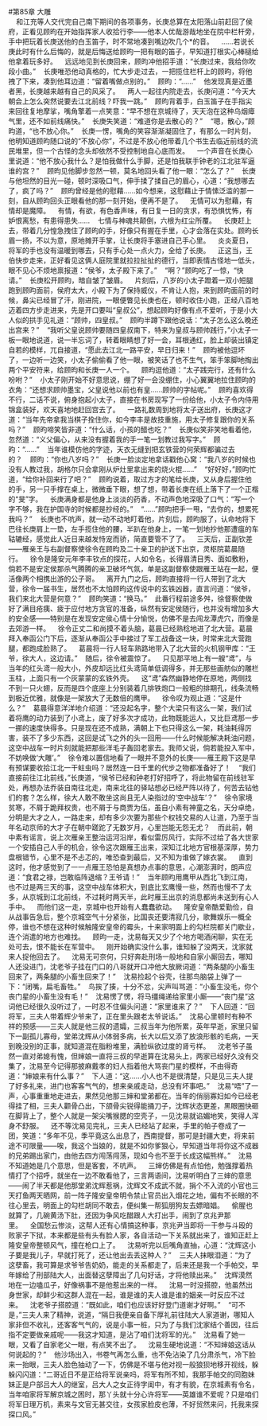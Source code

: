 #第85章 大雕<br />    和江充等人交代完自己南下期间的各项事务，长庚总算在太阳落山前赶回了侯府，正看见顾昀在开始指挥家人收拾行李——他本人优哉游哉地坐在院中栏杆旁，手中把玩着长庚送他的白玉笛子，时不常地凑到嘴边吹几个*的音。    ……若说长庚此时有什么后悔的，就是后悔送给顾昀一把有眼的笛子，早知道打根实心棒槌给他拿着玩多好。    远远地见到长庚回来，顾昀冲他招手道：“长庚过来，我给你吹段小曲。”    长庚唯恐他动真格的，忙大步走过去，一把揽住栏杆上的顾昀，将他拽了下来，凑到他耳边道：“留着嘴做点别的。”    顾昀：“……”    他发现真是近墨者黑，长庚越来越有自己的风采了。    两人一起往内院走去，长庚问道：“今天大朝会上怎么突然说要去江北前线？吓我一跳。”    顾昀背着手，白玉笛子在手指尖来回往复地摩挲，嘴角擎着一点笑意：“早不想在京城待了，天天泡在这种乌烟瘴气里，还不如前线痛快。”    长庚失笑道：“难道你是去散心的？”    “嗯，散心，”顾昀道，“也不放心你。”    长庚一愣，嘴角的笑容渐渐凝固住了，有那么一时片刻，他明知道顾昀随口说的“不放心你”，不过是不放心他带着几个书生去临近前线的流民堆里，但一个古怪的念头却依然不受控制地自心底而发。    一个声音在长庚心里说道：“他不放心我什么？是怕我做什么手脚，还是怕我联手钟老的江北驻军逼谁的宫？”    顾昀见他脚步忽然一顿，莫名地回头看了他一眼：“怎么了？”    长庚与他坦然的目光一碰，顿时深吸口气，伸手揉了揉自己的眉心，心道：“我想哪去了，疯了吗？”    顾昀曾经是他的慰藉……如今想来，这慰藉止于情愫泛滥的那一刻，自从顾昀回头正眼看他的那一刻开始，便再不是了。    无情可以为慰藉，有情却是魔障。    有情，有欲，有色香声味，有日复一日的贪求，有恐惧忧怖，有妒恨离愁，有患得患失……    七情与神魂共颠倒，六根为红尘所覆。    长庚赶上去，带着几分惶急拽住了顾昀的手，好像只有握在手里，心才会落在实处。顾昀长眉一扬，不以为意，原地摊开手掌，让长庚将手塞进自己手心里。    炎炎夏日，将军的手也没有温暖到哪去，只有手心处一点火力，全给了长庚。    正这当，王伯快步走来，正好看见这俩人庭院里就拉拉扯扯的德行，当即表情古怪地一低头，眼不见心不烦地禀报道：“侯爷，太子殿下来了。”    “啊？”顾昀吃了一惊，“快请。”    长庚松开顾昀，暗自皱了皱眉。    片刻后，八岁的小太子蹬着一双小短腿跑到顾昀面前，侯府太大，小殿下为了保持威仪，不肯让人抱，来到顾昀面前的时候，鼻尖已经冒了汗，刚进院，一眼便瞥见长庚也在，顿时收住小跑，正经八百地迈着四方步走进来，先是开口要叫“皇叔公”，想起顾昀好像有点不爱听，于是小大人似的拱手见礼道：“顾帅，四皇叔。”    顾昀半蹲下跟他说话：“太子怎么这么晚还出宫来？”    “我听父皇说顾帅要随四皇叔南下，特来为皇叔与顾帅践行，”小太子一板一眼地说道，说一半忘词了，转着眼睛想了好一会，耳根通红，脸上却装出镇定自若的模样，兀自接道，“愿此去江北一路平安，早日归来！”    顾昀被他逗坏了，一边听一边笑，小太子偷偷看了他一眼，被笑话了也不生气，笨手笨脚地掏出两个平安符来，给顾昀和长庚一人一个。    顾昀逗他道：“太子践完行，还有什么吩咐？”    小太子刚开始不好意思说，绷了好一会没绷住，小心翼翼地拉住顾昀的衣角：“还想求顾帅墨宝，父皇说他以前也有皇……顾帅的字帖呢。”    顾昀喜欢得不行，二话不说，俯身抱起小太子，直接在书房现写了一份给他，小太子令内侍用锦盒装好，欢天喜地地赶回宫去了。    一路礼数周到地将太子送出府，长庚这才道：“当年先帝拿我当棋子拴住你，如今李丰是故技重施，用太子修复跟你的关系吗？”    顾昀啼笑皆非道：“什么话，小孩的醋也吃？”    长庚似笑非笑地看着他，忽然道：“义父偏心，从来没有握着我的手一笔一划教过我写字。”    顾昀：“……”    当年谁模仿他的字迹，天衣无缝到把玄铁营的何荣辉都骗过去的？    顾昀：“你也八岁吗？”    长庚一脸淡定地拿话戳他心窝：“我八岁的时候也没有人教过我，胡格尔只会拿刚从炉灶里拿出来的烧火棍……”    “好好好，”顾昀忙道，“给你补回来行了吧？”    顾昀说着，取过方才的笔给长庚，又从身后握住他的手，另一只手撑在桌上，微微垂下眼，想了想，带着长庚在纸上落下了一个正楷的“旻”字。    长庚满身都是他身上淡淡的药香，不动声色地深吸了口气：“写一个字不够，我在护国寺的时候都是抄经的。”    “……”顾昀把手一甩，“去你的，想累死我吗？”    长庚也不吭声，就一动不动地盯着他，片刻后，顾昀服了，认命地将下巴往长庚肩上一垫，左手揽住他的腰，半趴在他身上，一笔一划地抄他那遭瘟的车轱辘经，感觉此人近日来越发恃宠而骄，简直要管不了了。    三天后，正副钦差——雁亲王与右副督察使徐令在顾昀及二十亲卫的护送下出京，灵枢院葛晨随行。    徐令是隆安元年李丰钦点的探花，人如令名，长得眉清目秀、面如敷粉，倘若不是安定侯那杀气腾腾的亲卫破坏气氛，单是这副督察使跟雁王站在一起，便活像两个相携出游的公子哥。    离开九门之后，顾昀直接将一行人带到了北大营，徐令一届书生，居然也不太怕顾昀这传说中的玄铁凶器，直言问道：“侯爷，我们来北大营是何意？”    顾昀笑道：“换马。”    此番行程前途多舛，徐督察使做好了满目疮痍、疲于应付地方贪官的准备，纵然有安定侯随行，也并没有增加多大的安全感——特别是在发现安定侯心情十分愉悦，仿佛不是去闯龙潭虎穴，而像是去郊游一样。    徐令正丈二和尚摸不着头脑，葛晨已经熟稔地进了北大营。葛晨拜入奉函公门下后，逐渐从奉函公手中接过了军工战备这一块，时常来北大营跑腿，都跑成脸熟了。    葛晨将一行人轻车熟路地带入了北大营的火机钢甲库：“王爷，徐大人，这边请。”    随后，徐令被震惊了。    只见那平地上有一艘“鸢”，与当年的红头鸢一般大小，外皮却远比红头鸢简单低调得多，并无那些画舫似的雕栏玉柱，上面只有一个灰蒙蒙的玄铁外壳。    这“鸢”森然幽静地停在原地，两侧找不到一只火翅，反而是四个底座上分别装着几排铁炮口一般粗的排期孔，线条流畅到极近优雅，就像是一架放大了无数倍的鹰甲。    徐令叹为观止道：“这是什么？”    葛晨得意洋洋地介绍道：“还没起名字，整个大梁只有这么一架，我们试着将鹰的动力装到了小鸢上，废了好多次才成功，此物既能运人，又比巨鸢那一步一挪的速度快得多。只是现在还不成熟，满朝上下也只得这么一架，耗油耗得厉害，装不了多少东西，这回是试飞之外的头一回用——什么时候能解决耗油问题，这空中战车一时片刻就能把那些洋毛子轰回老家去。我师父说，倘若能投入军中，不妨唤做‘大雕’。”    徐令难以置信地看了一眼并不意外的长庚——雁王殿下这是早有预谋要收拾江北一干蛀虫吗？居然连一日千里的代步之物都准备好了！    “我们直接前往江北前线，”长庚道，“侯爷已经和钟老打好招呼了，将此物留在前线驻军处，再想办法乔装自南往北走，南来北往的驿站想必已经严阵以待了，何苦去钻他们的套？怎么样，徐大人敢不敢坐这尚且无人染指过的‘空中战车’？”    徐令家境贫寒，不屑于跪拜权贵，也不屑于与商贾为伍，虽自小素有神童之名，天分卓绝，分明是大才之人，一路走来，却有多少次要为那些个权钱交易的人让道，乃至于当年名动京师的大才子在朝中蹉跎了无数岁月，心里岂能无怨无尤？    而此前，朝中素有谣言，说上次雁亲王整治运河沿岸，看似雷厉风行，实际不过给了各大世家一个安插自己人手的机会，徐令这次跟雁王出来，深知江北地方官根基深厚，势力盘根错节，心里不是不忐忑的，唯恐查到最后，又不知为谁做了嫁衣裳。    直到这时，他才感觉到了一一点雁王恐怕是真想办点事的意思，心潮澎湃时，朗声应道：“食君之禄，岂敢临阵退缩？王爷请！”    当年顾昀用鹰甲从西北飞到江南，也不过是两三天的事，这空中战车体积大，到底比玄鹰慢一些，然而也慢不了太多，从京城到江北前线，不过耗时两天半，此时雁王出京的消息都尚未送到有心人手中。    而他们这一走，京城中也开始有人蠢蠢欲动。    隆安皇帝酷爱勤俭，自从战事告急后，整个京城空气十分紧张，比国丧还要清寂几分，歌舞娱乐一概全停，谁也不想在这种时候触隆安皇帝的霉头，十来家明面上的勾栏院都关门歇业，连个消遣的地方也难找。    顾昀一走，沈易每天又少了个地方喝酒闲聊，实在无处可去，恨不能长在军营中。    刚开始确实没什么事，谁知躲了没两天，沈家就来人捉他回去了。    沈易无可奈何，只好奔赴刑场一般地和自家小厮回去，哪知人还没进门，沈老爷子挂在门口的八哥就开口冲他大放厥词道：“两条腿的小畜生回来了，两条腿的小畜生回来了！”    沈易捡起个谷壳，往那鸟脑袋上弹了一下：“闭嘴，扁毛畜牲。”    鸟挨了揍，十分不忿，尖声叫骂道：“小畜生没毛，你个丧门星的小畜生没有毛！”    沈易愣了愣，将马缰绳递给家里小厮——“丧门星”这词他已经很久没听过了，一时忍不住偏头问道：“家里谁来了？”    下人回道：“回将军，三夫人带着辉少爷来了，正在里头跟老太爷说话。”    沈易心里顿时有种不祥的预感——三夫人就是他三叔的遗孀，三叔当年为他所累，英年早逝，家里只留下一副孤儿寡母，堂弟沈辉从小体弱多病，长大以后又添了放浪形骸的毛病，一天到晚没别的正事，就知道混在脂粉堆里，满脸纵欲过度的肾亏样。    沈老爷子虽然一直对弟媳有愧，但婶娘一直将三叔的早逝算在沈易头上，两家已经好久没有交集了，沈易至今记得那披麻戴孝的妇人指着他大骂丧门星的模样，不由得奇道：“婶娘来有什么事？”    下人道：“这……小人也不是很清楚，只是见三夫人提了好多礼来，进门也客客气气的，想来亲戚走动，总没有坏事吧。”    沈易“唔”了一声，心事重重地走进去，果然见他那三婶和堂弟都在。当年的俏丽寡妇如今已经老得挂了相，三夫人颧骨凸出，下颌骨尖锐得能捅刀子，沈辉状态更差，黑眼圈快砸在脚背上了，整个人就是一架尖嘴猴腮的空壳子，一见沈易就谄媚地笑，笑得人浑身不舒服。    还不等沈易见完礼，三夫人已经站了起来，手里的帕子卷成了一团，笑道：“多年不见，季平竟这么出息了，西南提督，那可是封疆大吏，将来前途不可限量——唉，我这个当娘的，就是不如你爹狠心，早知道当年将你这不成器的兄弟踢出家门，由他去四方闯荡闯荡，现如今也不至于长成这幅熊样。”    沈易不知道她是几个意思，但是客套，不吭声。    三婶仿佛是有点怕他，勉强撑着热情打了个招呼，就坐在一边不敢看他了，三言两语间，沈易听明白了三婶的意思——闹了半天都是他那堂弟沈辉惹祸，沈辉文不成武不就，捐个不入流的小官也三天打鱼两天晒网，前一阵子隆安皇帝明令禁止官员出入烟花之地，偏有不长眼的不往心里去，明面上的勾栏胡同不敢去，便纠集一帮狐朋狗友去嫖暗娼。    偷腥也就算了，几碗黄汤下肚，还因为争风吃醋跟人大打出手，闹到了京兆尹那里。    全国愁云惨淡，这帮人还有心情搞这种事，京兆尹当即将一干参与斗殴的败家子下狱，本来都是些有头有脸人家，各自活动一下关系就出来了，谁知正赶上隆安皇帝整顿风气，撞在枪口上了。    沈易听完以后嘴角直抽，心道：“沈辉这小子要是我儿子，早就打死了，还让他出去丢这种人？”    三夫人抹眼泪道：“为了这孽畜，我可算是求爷爷告奶奶，能走的关系都走了，后来还是我一个手帕交，早年嫁给了刑部陆大人，出面替这孽障出了几句好话，才将他赎出来。”    沈辉漠然地在一边嗑瓜子，好像祸事不是他惹出来的一样。    沈易一时没搭腔，他虽然出身世家，却鲜少和这群人混在一起，谁是谁的夫人谁是谁的姻亲一时反应不过来。    沈老爷子搭腔道：“既如此，咱们也应该好好登门道谢才好啊。”    “可不是，”三夫人来了精神，说道，“隔日我便亲自备下厚礼前往陆大人家道谢，哪知人家非但不收礼，还客客气气的，说是小事一桩，只为了与我们沈家结个善因，往后指不定要做亲戚呢——我这才知道，是沾了咱们沈将军的光。”    沈易看了她一眼，又看了自家老父一眼，有点笑不出了。    沈易生硬地说道：“不知婶娘这话从何说起的？”    他沙场出入，书卷气再怎么重，也不免沾染了几分肃杀气，冷下脸来一抬眼，三夫人脸色抽动了一下，仿佛是不堪与他对视一般狼狈地移开视线，躲躲闪闪道：“二哥近日不是正给将军说亲吗，将军有所不知，我那手帕交的同胞妹妹正是户部吕大人的继室，吕大人之女正待字闺中，有才有貌，在京城素有令名，当年咱家将军解京城之困时，那丫头就十分心许将军——英雄谁不爱呢？只是咱们将军日理万机，素来与文官无甚交往，女孩家脸皮也薄，不好贸然来问，托我来探探口风。”